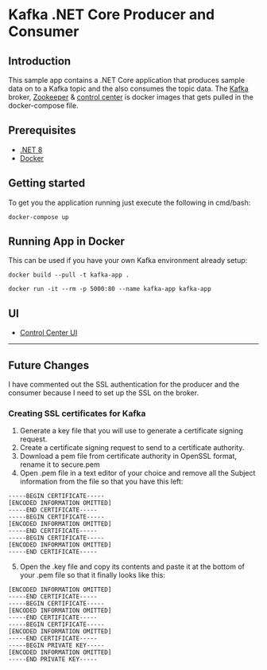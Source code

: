 # Kafka .NET Core Producer and Consumer 

## Introduction
This sample app contains a .NET Core application that produces sample data on to a Kafka topic and the also consumes the topic data. The [Kafka](https://kafka.apache.org/) broker, [Zookeeper](https://zookeeper.apache.org/) & [control center](https://docs.confluent.io/current/control-center/index.html) is docker images that gets pulled in the docker-compose file.

## Prerequisites
* [.NET 8](https://dotnet.microsoft.com/en-us/download/dotnet/8.0)
* [Docker](https://www.docker.com/products/docker-desktop/)

## Getting started
To get you the application running just execute the following in cmd/bash:
```
docker-compose up
```

## Running App in Docker
This can be used if you have your own Kafka environment already setup:

```
docker build --pull -t kafka-app .
```
```
docker run -it --rm -p 5000:80 --name kafka-app kafka-app
```

## UI
 - [Control Center UI](http://localhost:9021/)

___
## Future Changes
I have commented out the SSL authentication for the producer and the consumer because I need to set up the SSL on the broker.
### Creating SSL certificates for Kafka
1. Generate a key file that you will use to generate a certificate signing request.
2. Create a certificate signing request to send to a certificate authority.
3. Download a pem file from certificate authority in OpenSSL format, rename it to secure.pem
4. Open .pem file in a text editor of your choice and remove all the Subject information from the file so that you have this left:
```
-----BEGIN CERTIFICATE-----
[ENCODED INFORMATION OMITTED]
-----END CERTIFICATE-----
-----BEGIN CERTIFICATE-----
[ENCODED INFORMATION OMITTED]
-----END CERTIFICATE-----
-----BEGIN CERTIFICATE-----
[ENCODED INFORMATION OMITTED]
-----END CERTIFICATE-----
```

5. Open the .key file and copy its contents and paste it at the bottom of your .pem file so that it finally looks like this:
```
[ENCODED INFORMATION OMITTED]
-----END CERTIFICATE-----
-----BEGIN CERTIFICATE-----
[ENCODED INFORMATION OMITTED]
-----END CERTIFICATE-----
-----BEGIN CERTIFICATE-----
[ENCODED INFORMATION OMITTED]
-----END CERTIFICATE-----
-----BEGIN PRIVATE KEY-----
[ENCODED INFORMATION OMITTED]
-----END PRIVATE KEY-----
```

